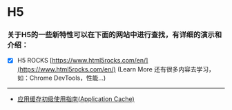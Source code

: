 # H5
### 关于H5的一些新特性可以在下面的网站中进行查找，有详细的演示和介绍：
- [X] H5 ROCKS  [https://www.html5rocks.com/en/](https://www.html5rocks.com/en/)
(Learn More 还有很多内容去学习，如：Chrome DevTools，性能...)
----

+ [应用缓存初级使用指南(Application Cache)](https://www.html5rocks.com/zh/tutorials/appcache/beginner/)
